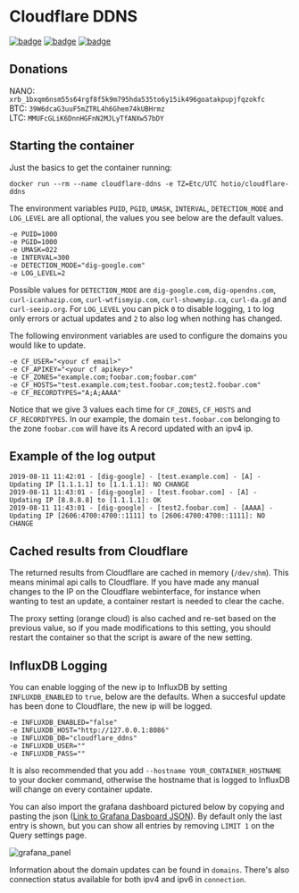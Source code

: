 # Cloudflare DDNS

[![badge](https://images.microbadger.com/badges/image/hotio/cloudflare-ddns.svg)](https://microbadger.com/images/hotio/cloudflare-ddns "Get your own image badge on microbadger.com")
[![badge](https://images.microbadger.com/badges/version/hotio/cloudflare-ddns.svg)](https://microbadger.com/images/hotio/cloudflare-ddns "Get your own version badge on microbadger.com")
[![badge](https://images.microbadger.com/badges/commit/hotio/cloudflare-ddns.svg)](https://microbadger.com/images/hotio/cloudflare-ddns "Get your own commit badge on microbadger.com")

## Donations

NANO: `xrb_1bxqm6nsm55s64rgf8f5k9m795hda535to6y15ik496goatakpupjfqzokfc`  
BTC: `39W6dcaG3uuF5mZTRL4h6Ghem74kUBHrmz`  
LTC: `MMUFcGLiK6DnnHGFnN2MJLyTfANXw57bDY`

## Starting the container

Just the basics to get the container running:

```shell
docker run --rm --name cloudflare-ddns -e TZ=Etc/UTC hotio/cloudflare-ddns
```

The environment variables `PUID`, `PGID`, `UMASK`, `INTERVAL`, `DETECTION_MODE` and `LOG_LEVEL` are all optional, the values you see below are the default values.

```shell
-e PUID=1000
-e PGID=1000
-e UMASK=022
-e INTERVAL=300
-e DETECTION_MODE="dig-google.com"
-e LOG_LEVEL=2
```

Possible values for `DETECTION_MODE` are `dig-google.com`, `dig-opendns.com`, `curl-icanhazip.com`, `curl-wtfismyip.com`, `curl-showmyip.ca`, `curl-da.gd` and `curl-seeip.org`. For `LOG_LEVEL` you can pick `0` to disable logging, `1` to log only errors or actual updates and `2` to also log when nothing has changed.

The following environment variables are used to configure the domains you would like to update.

```shell
-e CF_USER="<your cf email>"
-e CF_APIKEY="<your cf apikey>"
-e CF_ZONES="example.com;foobar.com;foobar.com"
-e CF_HOSTS="test.example.com;test.foobar.com;test2.foobar.com"
-e CF_RECORDTYPES="A;A;AAAA"
```

Notice that we give 3 values each time for `CF_ZONES`, `CF_HOSTS` and `CF_RECORDTYPES`. In our example, the domain `test.foobar.com` belonging to the zone `foobar.com` will have its A record updated with an ipv4 ip.

## Example of the log output

```text
2019-08-11 11:42:01 - [dig-google] - [test.example.com] - [A] - Updating IP [1.1.1.1] to [1.1.1.1]: NO CHANGE
2019-08-11 11:43:01 - [dig-google] - [test.foobar.com] - [A] - Updating IP [8.8.8.8] to [1.1.1.1]: OK
2019-08-11 11:43:01 - [dig-google] - [test2.foobar.com] - [AAAA] - Updating IP [2606:4700:4700::1111] to [2606:4700:4700::1111]: NO CHANGE
```

## Cached results from Cloudflare

The returned results from Cloudflare are cached in memory (`/dev/shm`). This means minimal api calls to Cloudflare. If you have made any manual changes to the IP on the Cloudflare webinterface, for instance when wanting to test an update, a container restart is needed to clear the cache.

The proxy setting (orange cloud) is also cached and re-set based on the previous value, so if you made modifications to this setting, you should restart the container so that the script is aware of the new setting.

## InfluxDB Logging

You can enable logging of the new ip to InfluxDB by setting `INFLUXDB_ENABLED` to `true`, below are the defaults. When a succesful update has been done to Cloudflare, the new ip will be logged.

```shell
-e INFLUXDB_ENABLED="false"
-e INFLUXDB_HOST="http://127.0.0.1:8086"
-e INFLUXDB_DB="cloudflare_ddns"
-e INFLUXDB_USER=""
-e INFLUXDB_PASS=""
```

It is also recommended that you add `--hostname YOUR_CONTAINER_HOSTNAME` to your docker command, otherwise the hostname that is logged to InfluxDB will change on every container update.

You can also import the grafana dashboard pictured below by copying and pasting the json ([Link to Grafana Dasboard JSON](https://raw.githubusercontent.com/hotio/docker-cloudflare-ddns/master/grafana/Cloudflare%20DDNS-1565783977844.json)). By default only the last entry is shown, but you can show all entries by removing `LIMIT 1` on the Query settings page.

![grafana_panel](https://raw.githubusercontent.com/hotio/docker-cloudflare-ddns/master/grafana/grafana.png "Grafana Dashboard Panel")

Information about the domain updates can be found in `domains`. There's also connection status available for both ipv4 and ipv6 in `connection`.
